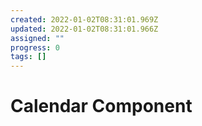 ```yaml
---
created: 2022-01-02T08:31:01.969Z
updated: 2022-01-02T08:31:01.966Z
assigned: ""
progress: 0
tags: []
---
```


# Calendar Component
